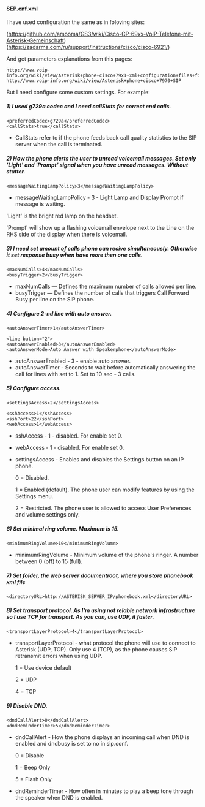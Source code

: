 #### SEP.cnf.xml

I have used configuration the same as in foloving sites:

(https://github.com/amooma/GS3/wiki/Cisco-CP-69xx-VoIP-Telefone-mit-Asterisk-Gemeinschaft)
(https://zadarma.com/ru/support/instructions/cisco/cisco-6921/)

And get parameters explanations from this pages:
```
http://www.voip-info.org/wiki/view/Asterisk+phone+cisco+79x1+xml+configuration+files+for+SIP
http://www.voip-info.org/wiki/view/Asterisk+phone+cisco+7970+SIP
```
But I need configure some custom settings. For example:

##### 1) I used g729a codec and I need callStats for correct end calls.
```
<preferredCodec>g729a</preferredCodec>
<callStats>true</callStats>
```
 - CallStats refer to if the phone feeds back call quality statistics to the SIP server when the call is terminated.

##### 2) How the phone alerts the user to unread voicemail messages. Set only 'Light' and 'Prompt' signal when you have unread messages. Without stutter.
```
<messageWaitingLampPolicy>3</messageWaitingLampPolicy>
```
 - messageWaitingLampPolicy - 3 - Light Lamp and Display Prompt if message is waiting.

'Light' is the bright red lamp on the headset.

'Prompt' will show up a flashing voicemail envelope next to the Line on the RHS side of the display when there is voicemail.

##### 3) I need set amount of calls phone can recive simultaneously. Otherwise it set response busy when have more then one calls.
```
<maxNumCalls>4</maxNumCalls>
<busyTrigger>2</busyTrigger>
```
 - maxNumCalls — Defines the maximum number of calls allowed per line.
 - busyTrigger — Defines the number of calls that triggers Call Forward Busy per line on the SIP phone.

##### 4) Configure 2-nd line with auto answer.
```
<autoAnswerTimer>1</autoAnswerTimer>

<line button="2">
<autoAnswerEnabled>3</autoAnswerEnabled>
<autoAnswerMode>Auto Answer with Speakerphone</autoAnswerMode>
```
 - autoAnswerEnabled - 3 - enable auto answer.
 - autoAnswerTimer - Seconds to wait before automatically answering the call for lines with <autoAnswerEnabled /> set to 1. Set to 10 sec - 3 calls.

##### 5) Configure access.
```
<settingsAccess>2</settingsAccess>

<sshAccess>1</sshAccess>
<sshPort>22</sshPort>
<webAccess>1</webAccess>
```
 - sshAccess - 1 - disabled. For enable set 0.
 - webAccess - 1 - disabled. For enable set 0.
 - settingsAccess - Enables and disables the Settings button on an IP phone.

   0 = Disabled.

   1 = Enabled (default). The phone user can modify features by using the Settings menu.
   
   2 = Restricted. The phone user is allowed to access User Preferences and volume settings only. 

##### 6) Set minimal ring volume. Maximum is 15.
```
<minimumRingVolume>10</minimumRingVolume>
```
 - minimumRingVolume - Minimum volume of the phone's ringer. A number between 0 (off) to 15 (full).

##### 7) Set folder, the web server documentroot, where you store phonebook xml file
```
<directoryURL>http://ASTERISK_SERVER_IP/phonebook.xml</directoryURL>
```

##### 8) Set transport protocol. As I'm using not relable network infrastructure so I use TCP for transport. As you can, use UDP, it faster.
```
<transportLayerProtocol>4</transportLayerProtocol>
```
 - transportLayerProtocol - what protocol the phone will use to connect to Asterisk (UDP, TCP). Only use 4 (TCP), as the phone causes SIP retransmit errors when using UDP.

   1 =	Use device default	

   2 =	UDP	

   4 =	TCP
   
##### 9) Disable DND.
```
<dndCallAlert>0</dndCallAlert>
<dndReminderTimer>5</dndReminderTimer>
```
 - dndCallAlert - How the phone displays an incoming call when DND is enabled and dndbusy is set to no in sip.conf.

   0 =	Disable
   
   1 =	Beep Only
   
   5 =	Flash Only

 - dndReminderTimer - How often in minutes to play a beep tone through the speaker when DND is enabled.
